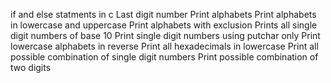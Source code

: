 if and else statments in c
Last digit number
Print alphabets
Print alphabets in lowercase and uppercase
Print alphabets with exclusion
Prints all single digit numbers of base 10
Print single digit numbers using putchar only
Print lowercase alphabets in reverse
Print all hexadecimals in lowercase
Print all possible combination of single digit numbers
Print possible combination of two digits
